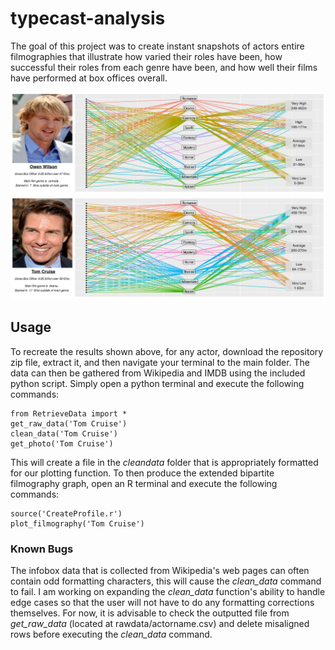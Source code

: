 # typecast-analysis
The goal of this project was to create instant snapshots of actors entire filmographies that illustrate how varied their roles have been, how successful their roles from each genre have been, and how well their films have performed at box offices overall.

![alt text](output/OwenWilson.png "")
![alt text](output/TomCruise.png "")

## Usage
To recreate the results shown above, for any actor, download the repository zip file, extract it, and then navigate your terminal to the main folder. The data can then be gathered from Wikipedia and IMDB using the included python script. Simply open a python terminal and execute the following commands:
````
from RetrieveData import *
get_raw_data('Tom Cruise')
clean_data('Tom Cruise')
get_photo('Tom Cruise')
````
This will create a file in the *cleandata* folder that is appropriately formatted for our plotting function. To then produce the extended bipartite filmography graph, open an R terminal and execute the following commands:
````
source('CreateProfile.r')
plot_filmography('Tom Cruise')
````
### Known Bugs ###
The infobox data that is collected from Wikipedia's web pages can often contain odd formatting characters, this will cause the *clean_data* command to fail. I am working on expanding the *clean_data* function's ability to handle edge cases so that the user will not have to do any formatting corrections themselves. For now, it is advisable to check the outputted file from *get_raw_data* (located at rawdata/actorname.csv) and delete misaligned rows before executing the *clean_data* command. 

